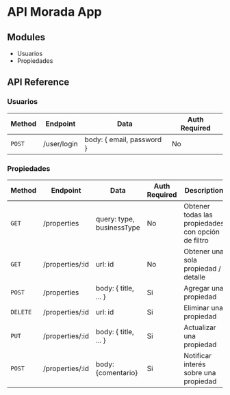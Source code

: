 # API Morada App

## Modules
- Usuarios
- Propiedades

## API Reference

### Usuarios

Method | Endpoint | Data        | Auth Required
------ | -------- | ----------- | -------------
`POST` | /user/login   | body: { email, password } | No


### Propiedades

Method | Endpoint | Data        | Auth Required | Description
------ | -------- | ----------- | ------------- | ------------
`GET` | /properties | query: type, businessType | No | Obtener todas las propiedades con opción de filtro
`GET` | /properties/:id | url: id               | No | Obtener una sola propiedad / detalle
`POST` | /properties | body: { title, ... }     | Si | Agregar una propiedad
`DELETE` | /properties/:id | url: id            | Si | Eliminar una propiedad
`PUT` | /properties/:id | body: { title, ... }  | Si | Actualizar una propiedad
`POST` | /properties/:id | body: {comentario}   | Si | Notificar interés sobre una propiedad